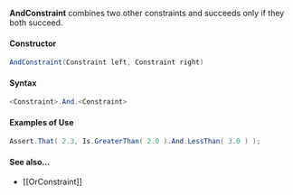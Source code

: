 **AndConstraint** combines two other constraints and succeeds only if they both succeed.

<h4>Constructor</h4>

```C#
AndConstraint(Constraint left, Constraint right)
```

<h4>Syntax</h4>

```C#
<Constraint>.And.<Constraint>
```

<h4>Examples of Use</h4>

```C#
Assert.That( 2.3, Is.GreaterThan( 2.0 ).And.LessThan( 3.0 ) );
```

#### See also...
 * [[OrConstraint]]
